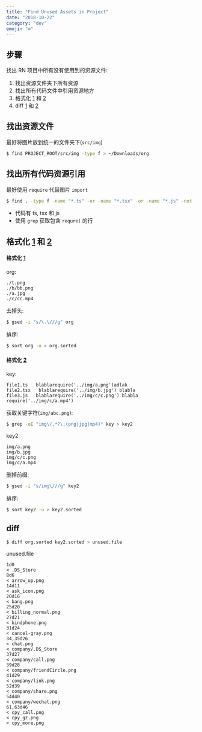 ```yaml
---
title: "Find Unused Assets in Project"
date: "2018-10-22"
category: "dev"
emoji: "⚙️"
---
```



## 步骤

找出 RN 项目中所有没有使用到的资源文件:

1. 找出资源文件夹下所有资源
2. 找出所有代码文件中引用资源地方
3. 格式化 [1]() 和 [2]()
4. diff [1]() 和 [2]()

## 找出资源文件

最好将图片放到统一的文件夹下(`src/img`)

```bash
$ find PROJECT_ROOT/src/img -type f > ~/Downloads/org
```

## 找出所有代码资源引用

最好使用 `require` 代替图片 `import`

```bash
$ find . -type f -name "*.ts" -or -name "*.tsx" -or -name "*.js" -not -path "*node_modules*" | xargs grep "require(" > ~/Downloads/key
```

- 代码有 ts, tsx 和 js
- 使用 `grep` 获取包含 `requre(` 的行

## 格式化 [1]() 和 [2]()

#### 格式化 [1]()

org:

```
./t.png
./b/bb.png
./a.jpg
./c/cc.mp4
```

去掉头:

```bash
$ gsed -i "s/\.\///g" org
```

排序:

```bash
$ sort org -u > org.sorted
```

#### 格式化 [2]()

key:

```
file1.ts   blablarequire('../img/a.png')adlak
file2.tsx   blablarequire('../img/b.jpg') blabla
file3.js   blablarequire('../img/c/c.png') blabla require('../img/c/a.mp4')
```

获取关键字符(`img/abc.png`):

```bash
$ grep -oE "img\/.*?\.(png|jpg|mp4)" key > key2
```

key2:

```
img/a.png
img/b.jpg
img/c/c.png
img/c/a.mp4
```

删掉前缀:

```bash
$ gsed -i "s/img\///g" key2
```

排序:

```bash
$ sort key2 -u > key2.sorted
```

## diff

```bash
$ diff org.sorted key2.sorted > unused.file
```

unused.file

```
1d0
< .DS_Store
8d6
< arrow_up.png
14d11
< ask_icon.png
20d16
< bang.png
25d20
< billing_normal.png
27d21
< bindphone.png
31d24
< cancel-gray.png
34,35d26
< chat.png
< company/.DS_Store
37d27
< company/call.png
39d28
< company/friendCircle.png
41d29
< company/link.png
52d39
< company/share.png
54d40
< company/wechat.png
61,63d46
< cpy_call.png
< cpy_gz.png
< cpy_more.png
```

